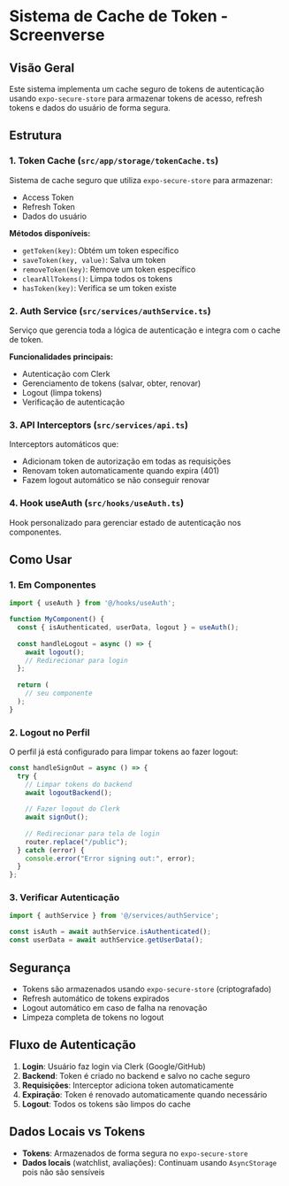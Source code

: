 # Sistema de Cache de Token - Screenverse

## Visão Geral

Este sistema implementa um cache seguro de tokens de autenticação usando `expo-secure-store` para armazenar tokens de acesso, refresh tokens e dados do usuário de forma segura.

## Estrutura

### 1. Token Cache (`src/app/storage/tokenCache.ts`)

Sistema de cache seguro que utiliza `expo-secure-store` para armazenar:
- Access Token
- Refresh Token  
- Dados do usuário

**Métodos disponíveis:**
- `getToken(key)`: Obtém um token específico
- `saveToken(key, value)`: Salva um token
- `removeToken(key)`: Remove um token específico
- `clearAllTokens()`: Limpa todos os tokens
- `hasToken(key)`: Verifica se um token existe

### 2. Auth Service (`src/services/authService.ts`)

Serviço que gerencia toda a lógica de autenticação e integra com o cache de token.

**Funcionalidades principais:**
- Autenticação com Clerk
- Gerenciamento de tokens (salvar, obter, renovar)
- Logout (limpa tokens)
- Verificação de autenticação

### 3. API Interceptors (`src/services/api.ts`)

Interceptors automáticos que:
- Adicionam token de autorização em todas as requisições
- Renovam token automaticamente quando expira (401)
- Fazem logout automático se não conseguir renovar

### 4. Hook useAuth (`src/hooks/useAuth.ts`)

Hook personalizado para gerenciar estado de autenticação nos componentes.

## Como Usar

### 1. Em Componentes

```typescript
import { useAuth } from '@/hooks/useAuth';

function MyComponent() {
  const { isAuthenticated, userData, logout } = useAuth();
  
  const handleLogout = async () => {
    await logout();
    // Redirecionar para login
  };
  
  return (
    // seu componente
  );
}
```

### 2. Logout no Perfil

O perfil já está configurado para limpar tokens ao fazer logout:

```typescript
const handleSignOut = async () => {
  try {
    // Limpar tokens do backend
    await logoutBackend();
    
    // Fazer logout do Clerk
    await signOut();
    
    // Redirecionar para tela de login
    router.replace("/public");
  } catch (error) {
    console.error("Error signing out:", error);
  }
};
```

### 3. Verificar Autenticação

```typescript
import { authService } from '@/services/authService';

const isAuth = await authService.isAuthenticated();
const userData = await authService.getUserData();
```

## Segurança

- Tokens são armazenados usando `expo-secure-store` (criptografado)
- Refresh automático de tokens expirados
- Logout automático em caso de falha na renovação
- Limpeza completa de tokens no logout

## Fluxo de Autenticação

1. **Login**: Usuário faz login via Clerk (Google/GitHub)
2. **Backend**: Token é criado no backend e salvo no cache seguro
3. **Requisições**: Interceptor adiciona token automaticamente
4. **Expiração**: Token é renovado automaticamente quando necessário
5. **Logout**: Todos os tokens são limpos do cache

## Dados Locais vs Tokens

- **Tokens**: Armazenados de forma segura no `expo-secure-store`
- **Dados locais** (watchlist, avaliações): Continuam usando `AsyncStorage` pois não são sensíveis 